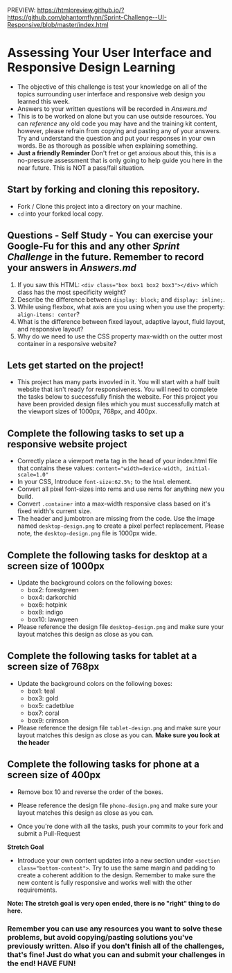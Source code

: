 PREVIEW: https://htmlpreview.github.io/?https://github.com/phantomflynn/Sprint-Challenge--UI-Responsive/blob/master/index.html

# Assessing Your User Interface and Responsive Design Learning

* The objective of this challenge is test your knowledge on all of the topics surrounding user interface and responsive web design you learned this week.
* Answers to your written questions will be recorded in _Answers.md_
* This is to be worked on alone but you can use outside resources. You can _reference_ any old code you may have and the training kit content, however, please refrain from copying and pasting any of your answers. Try and understand the question and put your responses in your own words. Be as thorough as possible when explaining something.
* **Just a friendly Reminder** Don't fret or get anxious about this, this is a no-pressure assessment that is only going to help guide you here in the near future. This is NOT a pass/fail situation.

## Start by forking and cloning this repository.
* Fork / Clone this project into a directory on your machine.
* `cd` into your forked local copy.

## Questions - Self Study - You can exercise your Google-Fu for this and any other _Sprint Challenge_ in the future. Remember to record your answers in _Answers.md_

1. If you saw this HTML: ```<div class="box box1 box2 box3"></div>``` which class has the most specificity weight?
2. Describe the difference between ```display: block;``` and ```display: inline;```.
3. While using flexbox, what axis are you using when you use the property: ```align-items: center```?
4. What is the difference between fixed layout, adaptive layout, fluid layout, and responsive layout?
5. Why do we need to use the CSS property max-width on the outter most container in a responsive website?

## Lets get started on the project!
* This project has many parts invovled in it. You will start with a half built website that isn't ready for responsiveness.  You will need to complete the tasks below to successfully finish the website. For this project you have been provided design files which you must successfully match at the viewport sizes of 1000px, 768px, and 400px.  


## Complete the following tasks to set up a responsive website project
* Correctly place a viewport meta tag in the head of your index.html file that contains these values: ```content="width=device-width, initial-scale=1.0"```
* In your CSS, Introduce ```font-size:62.5%;``` to the ```html``` element.
* Convert all pixel font-sizes into rems and use rems for anything new you build.
* Convert ```.container``` into a max-width responsive class based on it's fixed width's current size.
* The header and jumbotron are missing from the code.  Use the image named ```desktop-design.png``` to create a pixel perfect replacement. Please note, the ```desktop-design.png``` file is 1000px wide.

## Complete the following tasks for desktop at a screen size of 1000px
* Update the background colors on the following boxes:
  - box2: forestgreen
  - box4: darkorchid
  - box6: hotpink
  - box8: indigo
  - box10: lawngreen
* Please reference the design file ```desktop-design.png``` and make sure your layout matches this design as close as you can.

## Complete the following tasks for tablet at a screen size of 768px
* Update the background colors on the following boxes:
  - box1: teal
  - box3: gold
  - box5: cadetblue
  - box7: coral
  - box9: crimson
* Please reference the design file ```tablet-design.png``` and make sure your layout matches this design as close as you can.  **Make sure you look at the header**

## Complete the following tasks for phone at a screen size of 400px
* Remove box 10 and reverse the order of the boxes.
* Please reference the design file ```phone-design.png``` and make sure your layout matches this design as close as you can.

* Once you're done with all the tasks, push your commits to your fork and submit a Pull-Request

**Stretch Goal**
* Introduce your own content updates into a new section under ```<section class="bottom-content">```.  Try to use the same margin and padding to create a coherent addition to the design.  Remember to make sure the new content is fully responsive and works well with the other requirements.

**Note: The stretch goal is very open ended, there is no "right" thing to do here.**



### Remember you can use any resources you want to solve these problems, but avoid copying/pasting solutions you've previously written. Also if you don't finish all of the challenges, that's fine! Just do what you can and submit your challenges in the end! HAVE FUN!
